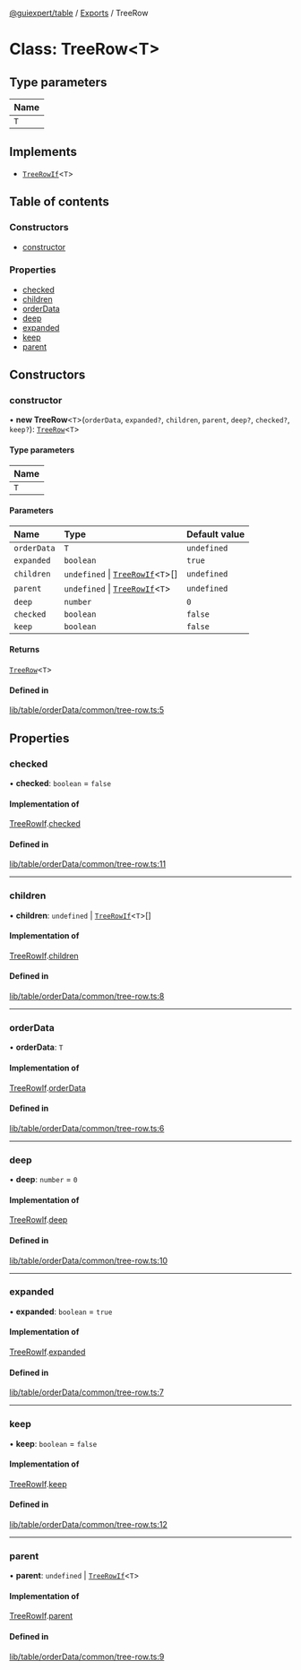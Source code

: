[@guiexpert/table](../README.md) / [Exports](../modules.md) / TreeRow

# Class: TreeRow\<T\>

## Type parameters

| Name |
| :------ |
| `T` |

## Implements

- [`TreeRowIf`](../interfaces/TreeRowIf.md)\<`T`\>

## Table of contents

### Constructors

- [constructor](TreeRow.md#constructor)

### Properties

- [checked](TreeRow.md#checked)
- [children](TreeRow.md#children)
- [orderData](TreeRow.md#orderData)
- [deep](TreeRow.md#deep)
- [expanded](TreeRow.md#expanded)
- [keep](TreeRow.md#keep)
- [parent](TreeRow.md#parent)

## Constructors

### constructor

• **new TreeRow**\<`T`\>(`orderData`, `expanded?`, `children`, `parent`, `deep?`, `checked?`, `keep?`): [`TreeRow`](TreeRow.md)\<`T`\>

#### Type parameters

| Name |
| :------ |
| `T` |

#### Parameters

| Name | Type | Default value |
| :------ | :------ | :------ |
| `orderData` | `T` | `undefined` |
| `expanded` | `boolean` | `true` |
| `children` | `undefined` \| [`TreeRowIf`](../interfaces/TreeRowIf.md)\<`T`\>[] | `undefined` |
| `parent` | `undefined` \| [`TreeRowIf`](../interfaces/TreeRowIf.md)\<`T`\> | `undefined` |
| `deep` | `number` | `0` |
| `checked` | `boolean` | `false` |
| `keep` | `boolean` | `false` |

#### Returns

[`TreeRow`](TreeRow.md)\<`T`\>

#### Defined in

[lib/table/orderData/common/tree-row.ts:5](https://github.com/guiexperttable/ge-table/blob/65d38fc/libs/table/src/lib/table/orderData/common/tree-row.ts#L5)

## Properties

### checked

• **checked**: `boolean` = `false`

#### Implementation of

[TreeRowIf](../interfaces/TreeRowIf.md).[checked](../interfaces/TreeRowIf.md#checked)

#### Defined in

[lib/table/orderData/common/tree-row.ts:11](https://github.com/guiexperttable/ge-table/blob/65d38fc/libs/table/src/lib/table/orderData/common/tree-row.ts#L11)

___

### children

• **children**: `undefined` \| [`TreeRowIf`](../interfaces/TreeRowIf.md)\<`T`\>[]

#### Implementation of

[TreeRowIf](../interfaces/TreeRowIf.md).[children](../interfaces/TreeRowIf.md#children)

#### Defined in

[lib/table/orderData/common/tree-row.ts:8](https://github.com/guiexperttable/ge-table/blob/65d38fc/libs/table/src/lib/table/orderData/common/tree-row.ts#L8)

___

### orderData

• **orderData**: `T`

#### Implementation of

[TreeRowIf](../interfaces/TreeRowIf.md).[orderData](../interfaces/TreeRowIf.md#orderData)

#### Defined in

[lib/table/orderData/common/tree-row.ts:6](https://github.com/guiexperttable/ge-table/blob/65d38fc/libs/table/src/lib/table/orderData/common/tree-row.ts#L6)

___

### deep

• **deep**: `number` = `0`

#### Implementation of

[TreeRowIf](../interfaces/TreeRowIf.md).[deep](../interfaces/TreeRowIf.md#deep)

#### Defined in

[lib/table/orderData/common/tree-row.ts:10](https://github.com/guiexperttable/ge-table/blob/65d38fc/libs/table/src/lib/table/orderData/common/tree-row.ts#L10)

___

### expanded

• **expanded**: `boolean` = `true`

#### Implementation of

[TreeRowIf](../interfaces/TreeRowIf.md).[expanded](../interfaces/TreeRowIf.md#expanded)

#### Defined in

[lib/table/orderData/common/tree-row.ts:7](https://github.com/guiexperttable/ge-table/blob/65d38fc/libs/table/src/lib/table/orderData/common/tree-row.ts#L7)

___

### keep

• **keep**: `boolean` = `false`

#### Implementation of

[TreeRowIf](../interfaces/TreeRowIf.md).[keep](../interfaces/TreeRowIf.md#keep)

#### Defined in

[lib/table/orderData/common/tree-row.ts:12](https://github.com/guiexperttable/ge-table/blob/65d38fc/libs/table/src/lib/table/orderData/common/tree-row.ts#L12)

___

### parent

• **parent**: `undefined` \| [`TreeRowIf`](../interfaces/TreeRowIf.md)\<`T`\>

#### Implementation of

[TreeRowIf](../interfaces/TreeRowIf.md).[parent](../interfaces/TreeRowIf.md#parent)

#### Defined in

[lib/table/orderData/common/tree-row.ts:9](https://github.com/guiexperttable/ge-table/blob/65d38fc/libs/table/src/lib/table/orderData/common/tree-row.ts#L9)
